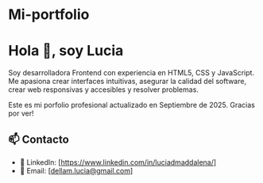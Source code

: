 # Mi-portfolio

# Hola 👋, soy Lucia  

Soy desarrolladora Frontend con experiencia en HTML5, CSS y JavaScript.  
Me apasiona  crear interfaces intuitivas, asegurar la calidad del software, crear web responsivas y accesibles y resolver problemas.

Este es mi porfolio profesional actualizado en Septiembre de 2025.
Gracias por ver! 

## 📫 Contacto  
- 💼 LinkedIn: [https://www.linkedin.com/in/luciadmaddalena/]  
- 📧 Email: [dellam.lucia@gmail.com]  
